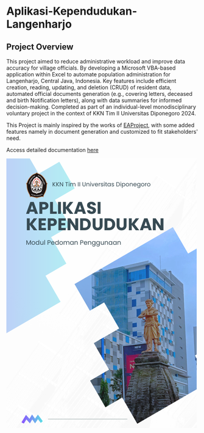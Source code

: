 # Aplikasi-Kependudukan-Langenharjo

## Project Overview
This project aimed to reduce administrative workload and improve data accuracy for village officials. By developing a Microsoft VBA-based application within Excel to automate population administration for Langenharjo, Central Java, Indonesia. Key features include efficient creation, reading, updating, and deletion (CRUD) of resident data, automated official documents generation (e.g., covering letters, deceased and birth Notification letters), along with data summaries for informed decision-making. Completed as part of an individual-level monodisciplinary voluntary project in the context of KKN Tim II Universitas Diponegoro 2024.

This Project is mainly inspired by the works of [EAProject]([URL](https://www.youtube.com/@EAProject)), with some added features namely in document generation and customized
to fit stakeholders' need.

Access detailed documentation [here]([https://github.com/username/repository/blob/branch/path/to/your/file.ext](https://github.com/dzakialaqsha/Aplikasi-Kependudukan-Langenharjo/blob/main/Modul%20Aplikasi%20Kependudukan_compressed.pdf))

![User Guide Cover](resources/Cover.png)

